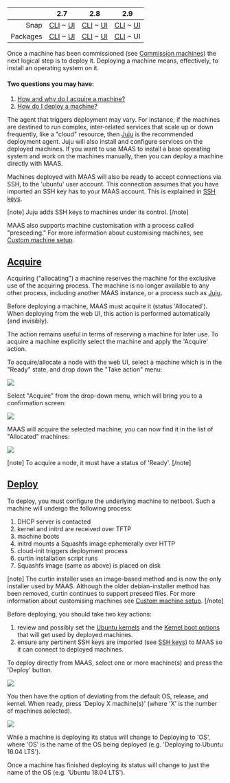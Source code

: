 <!-- deb-2-7-cli
||2.7|2.8|2.9|
|-----:|:-----:|:-----:|:-----:|
|Snap|[CLI](/t/deploy-machines/2598) ~ [UI](/t/deploy-machines/2599)|[CLI](/t/deploy-machines/2600) ~ [UI](/t/deploy-machines/2601)|[CLI](/t/deploy-machines/2602) ~ [UI](/t/deploy-machines/2603)|
|Packages|CLI ~ [UI](/t/deploy-machines/2605)|[CLI](/t/deploy-machines/2606) ~ [UI](/t/deploy-machines/2607)|[CLI](/t/deploy-machines/2608) ~ [UI](/t/deploy-machines/2609)|
 deb-2-7-cli -->

<!-- deb-2-7-ui
||2.7|2.8|2.9|
|-----:|:-----:|:-----:|:-----:|
|Snap|[CLI](/t/deploy-machines/2598) ~ [UI](/t/deploy-machines/2599)|[CLI](/t/deploy-machines/2600) ~ [UI](/t/deploy-machines/2601)|[CLI](/t/deploy-machines/2602) ~ [UI](/t/deploy-machines/2603)|
|Packages|[CLI](/t/deploy-machines/2604) ~ UI|[CLI](/t/deploy-machines/2606) ~ [UI](/t/deploy-machines/2607)|[CLI](/t/deploy-machines/2608) ~ [UI](/t/deploy-machines/2609)|
 deb-2-7-ui -->

<!-- deb-2-8-cli
||2.7|2.8|2.9|
|-----:|:-----:|:-----:|:-----:|
|Snap|[CLI](/t/deploy-machines/2598) ~ [UI](/t/deploy-machines/2599)|[CLI](/t/deploy-machines/2600) ~ [UI](/t/deploy-machines/2601)|[CLI](/t/deploy-machines/2602) ~ [UI](/t/deploy-machines/2603)|
|Packages|[CLI](/t/deploy-machines/2604) ~ [UI](/t/deploy-machines/2605)|CLI ~ [UI](/t/deploy-machines/2607)|[CLI](/t/deploy-machines/2608) ~ [UI](/t/deploy-machines/2609)|
 deb-2-8-cli -->

<!-- deb-2-8-ui
||2.7|2.8|2.9|
|-----:|:-----:|:-----:|:-----:|
|Snap|[CLI](/t/deploy-machines/2598) ~ [UI](/t/deploy-machines/2599)|[CLI](/t/deploy-machines/2600) ~ [UI](/t/deploy-machines/2601)|[CLI](/t/deploy-machines/2602) ~ [UI](/t/deploy-machines/2603)|
|Packages|[CLI](/t/deploy-machines/2604) ~ [UI](/t/deploy-machines/2605)|[CLI](/t/deploy-machines/2606) ~ UI|[CLI](/t/deploy-machines/2608) ~ [UI](/t/deploy-machines/2609)|
 deb-2-8-ui -->

<!-- deb-2-9-cli
||2.7|2.8|2.9|
|-----:|:-----:|:-----:|:-----:|
|Snap|[CLI](/t/deploy-machines/2598) ~ [UI](/t/deploy-machines/2599)|[CLI](/t/deploy-machines/2600) ~ [UI](/t/deploy-machines/2601)|[CLI](/t/deploy-machines/2602) ~ [UI](/t/deploy-machines/2603)|
|Packages|[CLI](/t/deploy-machines/2604) ~ [UI](/t/deploy-machines/2605)|[CLI](/t/deploy-machines/2606) ~ [UI](/t/deploy-machines/2607)|CLI ~ [UI](/t/deploy-machines/2609)|
 deb-2-9-cli -->

||2.7|2.8|2.9|
|-----:|:-----:|:-----:|:-----:|
|Snap|[CLI](/t/deploy-machines/2598) ~ [UI](/t/deploy-machines/2599)|[CLI](/t/deploy-machines/2600) ~ [UI](/t/deploy-machines/2601)|[CLI](/t/deploy-machines/2602) ~ [UI](/t/deploy-machines/2603)|
|Packages|[CLI](/t/deploy-machines/2604) ~ [UI](/t/deploy-machines/2605)|[CLI](/t/deploy-machines/2606) ~ [UI](/t/deploy-machines/2607)|[CLI](/t/deploy-machines/2608) ~ UI|

<!-- snap-2-7-cli
||2.7|2.8|2.9|
|-----:|:-----:|:-----:|:-----:|
|Snap|CLI ~ [UI](/t/deploy-machines/2599)|[CLI](/t/deploy-machines/2600) ~ [UI](/t/deploy-machines/2601)|[CLI](/t/deploy-machines/2602) ~ [UI](/t/deploy-machines/2603)|
|Packages|[CLI](/t/deploy-machines/2604) ~ [UI](/t/deploy-machines/2605)|[CLI](/t/deploy-machines/2606) ~ [UI](/t/deploy-machines/2607)|[CLI](/t/deploy-machines/2608) ~ [UI](/t/deploy-machines/2609)|
 snap-2-7-cli -->

<!-- snap-2-7-ui
||2.7|2.8|2.9|
|-----:|:-----:|:-----:|:-----:|
|Snap|[CLI](/t/deploy-machines/2598) ~ UI|[CLI](/t/deploy-machines/2600) ~ [UI](/t/deploy-machines/2601)|[CLI](/t/deploy-machines/2602) ~ [UI](/t/deploy-machines/2603)|
|Packages|[CLI](/t/deploy-machines/2604) ~ [UI](/t/deploy-machines/2605)|[CLI](/t/deploy-machines/2606) ~ [UI](/t/deploy-machines/2607)|[CLI](/t/deploy-machines/2608) ~ [UI](/t/deploy-machines/2609)|
 snap-2-7-ui -->

<!-- snap-2-8-cli
||2.7|2.8|2.9|
|-----:|:-----:|:-----:|:-----:|
|Snap|[CLI](/t/deploy-machines/2598) ~ [UI](/t/deploy-machines/2599)|CLI ~ [UI](/t/deploy-machines/2601)|[CLI](/t/deploy-machines/2602) ~ [UI](/t/deploy-machines/2603)|
|Packages|[CLI](/t/deploy-machines/2604) ~ [UI](/t/deploy-machines/2605)|[CLI](/t/deploy-machines/2606) ~ [UI](/t/deploy-machines/2607)|[CLI](/t/deploy-machines/2608) ~ [UI](/t/deploy-machines/2609)|
 snap-2-8-cli -->

<!-- snap-2-8-ui
||2.7|2.8|2.9|
|-----:|:-----:|:-----:|:-----:|
|Snap|[CLI](/t/deploy-machines/2598) ~ [UI](/t/deploy-machines/2599)|[CLI](/t/deploy-machines/2600) ~ UI|[CLI](/t/deploy-machines/2602) ~ [UI](/t/deploy-machines/2603)|
|Packages|[CLI](/t/deploy-machines/2604) ~ [UI](/t/deploy-machines/2605)|[CLI](/t/deploy-machines/2606) ~ [UI](/t/deploy-machines/2607)|[CLI](/t/deploy-machines/2608) ~ [UI](/t/deploy-machines/2609)|
 snap-2-8-ui -->

<!-- snap-2-9-cli
||2.7|2.8|2.9|
|-----:|:-----:|:-----:|:-----:|
|Snap|[CLI](/t/deploy-machines/2598) ~ [UI](/t/deploy-machines/2599)|[CLI](/t/deploy-machines/2600) ~ [UI](/t/deploy-machines/2601)|CLI ~ [UI](/t/deploy-machines/2603)|
|Packages|[CLI](/t/deploy-machines/2604) ~ [UI](/t/deploy-machines/2605)|[CLI](/t/deploy-machines/2606) ~ [UI](/t/deploy-machines/2607)|[CLI](/t/deploy-machines/2608) ~ [UI](/t/deploy-machines/2609)|
 snap-2-9-cli -->

<!-- snap-2-9-ui
||2.7|2.8|2.9|
|-----:|:-----:|:-----:|:-----:|
|Snap|[CLI](/t/deploy-machines/2598) ~ [UI](/t/deploy-machines/2599)|[CLI](/t/deploy-machines/2600) ~ [UI](/t/deploy-machines/2601)|[CLI](/t/deploy-machines/2602) ~ UI|
|Packages|[CLI](/t/deploy-machines/2604) ~ [UI](/t/deploy-machines/2605)|[CLI](/t/deploy-machines/2606) ~ [UI](/t/deploy-machines/2607)|[CLI](/t/deploy-machines/2608) ~ [UI](/t/deploy-machines/2609)|
 snap-2-9-ui -->

<!-- deb-2-7-cli
Once a machine has been commissioned (see [Commission machines](/t/commission-machines/2472)) the next logical step is to deploy it. Deploying a machine means, effectively, to install an operating system on it.
 deb-2-7-cli -->

<!-- deb-2-7-ui
Once a machine has been commissioned (see [Commission machines](/t/commission-machines/2473)) the next logical step is to deploy it. Deploying a machine means, effectively, to install an operating system on it.
 deb-2-7-ui -->

<!-- deb-2-8-cli
Once a machine has been commissioned (see [Commission machines](/t/commission-machines/2474)) the next logical step is to deploy it. Deploying a machine means, effectively, to install an operating system on it.
 deb-2-8-cli -->

<!-- deb-2-8-ui
Once a machine has been commissioned (see [Commission machines](/t/commission-machines/2475)) the next logical step is to deploy it. Deploying a machine means, effectively, to install an operating system on it.
 deb-2-8-ui -->

<!-- deb-2-9-cli
Once a machine has been commissioned (see [Commission machines](/t/commission-machines/2476)) the next logical step is to deploy it. Deploying a machine means, effectively, to install an operating system on it.
 deb-2-9-cli -->

Once a machine has been commissioned (see [Commission machines](/t/commission-machines/2477)) the next logical step is to deploy it. Deploying a machine means, effectively, to install an operating system on it.

<!-- snap-2-7-cli
Once a machine has been commissioned (see [Commission machines](/t/commission-machines/2466)) the next logical step is to deploy it. Deploying a machine means, effectively, to install an operating system on it.
 snap-2-7-cli -->

<!-- snap-2-7-ui
Once a machine has been commissioned (see [Commission machines](/t/commission-machines/2467)) the next logical step is to deploy it. Deploying a machine means, effectively, to install an operating system on it.
 snap-2-7-ui -->

<!-- snap-2-8-cli
Once a machine has been commissioned (see [Commission machines](/t/commission-machines/2468)) the next logical step is to deploy it. Deploying a machine means, effectively, to install an operating system on it.
 snap-2-8-cli -->

<!-- snap-2-8-ui
Once a machine has been commissioned (see [Commission machines](/t/commission-machines/2469)) the next logical step is to deploy it. Deploying a machine means, effectively, to install an operating system on it.
 snap-2-8-ui -->

<!-- snap-2-9-cli
Once a machine has been commissioned (see [Commission machines](/t/commission-machines/2470)) the next logical step is to deploy it. Deploying a machine means, effectively, to install an operating system on it.
 snap-2-9-cli -->

<!-- snap-2-9-ui
Once a machine has been commissioned (see [Commission machines](/t/commission-machines/2471)) the next logical step is to deploy it. Deploying a machine means, effectively, to install an operating system on it.
 snap-2-9-ui -->

#### Two questions you may have:

1. [How and why do I acquire a machine?](#heading--acquire)
2. [How do I deploy a machine?](#heading--deploy)

The agent that triggers deployment may vary. For instance, if the machines are destined to run complex, inter-related services that scale up or down frequently, like a "cloud" resource, then [Juju](https://jujucharms.com/docs/stable/about-juju) is the recommended deployment agent. Juju will also install and configure services on the deployed machines. If you want to use MAAS to install a base operating system and work on the machines manually, then you can deploy a machine directly with MAAS.

<!-- deb-2-7-cli
Machines deployed with MAAS will also be ready to accept connections via SSH, to the 'ubuntu' user account.  This connection assumes that you have imported an SSH key has to your MAAS account. This is explained in [SSH keys](/t/user-accounts/3204#heading--ssh-keys).
 deb-2-7-cli -->

<!-- deb-2-7-ui
Machines deployed with MAAS will also be ready to accept connections via SSH, to the 'ubuntu' user account.  This connection assumes that you have imported an SSH key has to your MAAS account. This is explained in [SSH keys](/t/user-accounts/3205#heading--ssh-keys).
 deb-2-7-ui -->

<!-- deb-2-8-cli
Machines deployed with MAAS will also be ready to accept connections via SSH, to the 'ubuntu' user account.  This connection assumes that you have imported an SSH key has to your MAAS account. This is explained in [SSH keys](/t/user-accounts/3206#heading--ssh-keys).
 deb-2-8-cli -->

<!-- deb-2-8-ui
Machines deployed with MAAS will also be ready to accept connections via SSH, to the 'ubuntu' user account.  This connection assumes that you have imported an SSH key has to your MAAS account. This is explained in [SSH keys](/t/user-accounts/3207#heading--ssh-keys).
 deb-2-8-ui -->

<!-- deb-2-9-cli
Machines deployed with MAAS will also be ready to accept connections via SSH, to the 'ubuntu' user account.  This connection assumes that you have imported an SSH key has to your MAAS account. This is explained in [SSH keys](/t/user-accounts/3208#heading--ssh-keys).
 deb-2-9-cli -->

Machines deployed with MAAS will also be ready to accept connections via SSH, to the 'ubuntu' user account.  This connection assumes that you have imported an SSH key has to your MAAS account. This is explained in [SSH keys](/t/user-accounts/3209#heading--ssh-keys).

<!-- snap-2-7-cli
Machines deployed with MAAS will also be ready to accept connections via SSH, to the 'ubuntu' user account.  This connection assumes that you have imported an SSH key has to your MAAS account. This is explained in [SSH keys](/t/user-accounts/3198#heading--ssh-keys).
 snap-2-7-cli -->

<!-- snap-2-7-ui
Machines deployed with MAAS will also be ready to accept connections via SSH, to the 'ubuntu' user account.  This connection assumes that you have imported an SSH key has to your MAAS account. This is explained in [SSH keys](/t/user-accounts/3199#heading--ssh-keys).
 snap-2-7-ui -->

<!-- snap-2-8-cli
Machines deployed with MAAS will also be ready to accept connections via SSH, to the 'ubuntu' user account.  This connection assumes that you have imported an SSH key has to your MAAS account. This is explained in [SSH keys](/t/user-accounts/3200#heading--ssh-keys).
 snap-2-8-cli -->

<!-- snap-2-8-ui
Machines deployed with MAAS will also be ready to accept connections via SSH, to the 'ubuntu' user account.  This connection assumes that you have imported an SSH key has to your MAAS account. This is explained in [SSH keys](/t/user-accounts/3201#heading--ssh-keys).
 snap-2-8-ui -->

<!-- snap-2-9-cli
Machines deployed with MAAS will also be ready to accept connections via SSH, to the 'ubuntu' user account.  This connection assumes that you have imported an SSH key has to your MAAS account. This is explained in [SSH keys](/t/user-accounts/3202#heading--ssh-keys).
 snap-2-9-cli -->

<!-- snap-2-9-ui
Machines deployed with MAAS will also be ready to accept connections via SSH, to the 'ubuntu' user account.  This connection assumes that you have imported an SSH key has to your MAAS account. This is explained in [SSH keys](/t/user-accounts/3203#heading--ssh-keys).
 snap-2-9-ui -->

[note]
Juju adds SSH keys to machines under its control.
[/note]

<!-- deb-2-7-cli
MAAS also supports machine customisation with a process called "preseeding." For more information about customising machines, see [Custom machine setup](/t/custom-machine-setup/2592).
 deb-2-7-cli -->

<!-- deb-2-7-ui
MAAS also supports machine customisation with a process called "preseeding." For more information about customising machines, see [Custom machine setup](/t/custom-machine-setup/2593).
 deb-2-7-ui -->

<!-- deb-2-8-cli
MAAS also supports machine customisation with a process called "preseeding." For more information about customising machines, see [Custom machine setup](/t/custom-machine-setup/2594).
 deb-2-8-cli -->

<!-- deb-2-8-ui
MAAS also supports machine customisation with a process called "preseeding." For more information about customising machines, see [Custom machine setup](/t/custom-machine-setup/2595).
 deb-2-8-ui -->

<!-- deb-2-9-cli
MAAS also supports machine customisation with a process called "preseeding." For more information about customising machines, see [Custom machine setup](/t/custom-machine-setup/2596).
 deb-2-9-cli -->

MAAS also supports machine customisation with a process called "preseeding." For more information about customising machines, see [Custom machine setup](/t/custom-machine-setup/2597).

<!-- snap-2-7-cli
MAAS also supports machine customisation with a process called "preseeding." For more information about customising machines, see [Custom machine setup](/t/custom-machine-setup/2586).
 snap-2-7-cli -->

<!-- snap-2-7-ui
MAAS also supports machine customisation with a process called "preseeding." For more information about customising machines, see [Custom machine setup](/t/custom-machine-setup/2587).
 snap-2-7-ui -->

<!-- snap-2-8-cli
MAAS also supports machine customisation with a process called "preseeding." For more information about customising machines, see [Custom machine setup](/t/custom-machine-setup/2588).
 snap-2-8-cli -->

<!-- snap-2-8-ui
MAAS also supports machine customisation with a process called "preseeding." For more information about customising machines, see [Custom machine setup](/t/custom-machine-setup/2589).
 snap-2-8-ui -->

<!-- snap-2-9-cli
MAAS also supports machine customisation with a process called "preseeding." For more information about customising machines, see [Custom machine setup](/t/custom-machine-setup/2590).
 snap-2-9-cli -->

<!-- snap-2-9-ui
MAAS also supports machine customisation with a process called "preseeding." For more information about customising machines, see [Custom machine setup](/t/custom-machine-setup/2591).
 snap-2-9-ui -->

<a href="#heading--acquire"><h2 id="heading--acquire">Acquire</h2></a>

Acquiring ("allocating") a machine reserves the machine for the exclusive use of the acquiring process. The machine is no longer available to any other process, including another MAAS instance, or a process such as [Juju](https://jujucharms.com/docs/stable/about-juju).

Before deploying a machine, MAAS must acquire it (status 'Allocated'). When deploying from the web UI, this action is performed automatically (and invisibly).

The action remains useful in terms of reserving a machine for later use. To acquire a machine explicitly select the machine and apply the 'Acquire' action.

To acquire/allocate a node with the web UI, select a machine which is in the "Ready" state, and drop down the "Take action" menu:

<a href="https://discourse.maas.io/uploads/default/original/1X/3724346e052c865f4e865d1caf2778b115f0798f.jpeg" target = "_blank"><img src="https://discourse.maas.io/uploads/default/original/1X/3724346e052c865f4e865d1caf2778b115f0798f.jpeg"></a>

Select "Acquire" from the drop-down menu, which will bring you to a confirmation screen:

<a href="https://discourse.maas.io/uploads/default/original/1X/a0ece8bf58c03db3c89ad71afcaeb9101bd34e24.jpeg" target = "_blank"><img src="https://discourse.maas.io/uploads/default/original/1X/a0ece8bf58c03db3c89ad71afcaeb9101bd34e24.jpeg"></a>

MAAS will acquire the selected machine; you can now find it in the list of "Allocated" machines:

<a href="https://discourse.maas.io/uploads/default/original/1X/a2bdb8b7b7c5705daee14bdea5caed223537917d.jpeg" target = "_blank"><img src="https://discourse.maas.io/uploads/default/original/1X/a2bdb8b7b7c5705daee14bdea5caed223537917d.jpeg"></a>

<!-- snap-2-7-cli snap-2-8-cli snap-2-9-cli deb-2-7-cli deb-2-8-cli deb-2-9-cli

To acquire/allocate a random node:

``` bash
maas $PROFILE machines allocate
```

To acquire/allocate a specific node:

``` bash
maas $PROFILE machines allocate system_id=$SYSTEM_ID
```

snap-2-7-cli snap-2-8-cli snap-2-9-cli deb-2-7-cli deb-2-8-cli deb-2-9-cli -->

[note]
To acquire a node, it must have a status of 'Ready'.
[/note]

<a href="#heading--deploy"><h2 id="heading--deploy">Deploy</h2></a>

To deploy, you must configure the underlying machine to netboot.  Such a machine will undergo the following process:

1.  DHCP server is contacted
2.  kernel and initrd are received over TFTP
3.  machine boots
4.  initrd mounts a Squashfs image ephemerally over HTTP
5.  cloud-init triggers deployment process
6.  curtin installation script runs
7.  Squashfs image (same as above) is placed on disk

<!-- deb-2-7-cli
[note]
The curtin installer uses an image-based method and is now the only installer used by MAAS. Although the older debian-installer method has been removed, curtin continues to support preseed files. For more information about customising machines see [Custom machine setup](/t/custom-machine-setup/2592).
[/note]

Before deploying, you should take two key actions:

1.   review and possibly set the [Ubuntu kernels](/t/ubuntu-kernels/3180) and the [Kernel boot options](/t/kernel-boot-options/2784) that will get used by deployed machines.
2.   ensure any pertinent SSH keys are imported (see [SSH keys](/t/user-accounts/3204#heading--ssh-keys)) to MAAS so it can connect to deployed machines.
 deb-2-7-cli -->

<!-- deb-2-7-ui
[note]
The curtin installer uses an image-based method and is now the only installer used by MAAS. Although the older debian-installer method has been removed, curtin continues to support preseed files. For more information about customising machines see [Custom machine setup](/t/custom-machine-setup/2593).
[/note]

Before deploying, you should take two key actions:

1.   review and possibly set the [Ubuntu kernels](/t/ubuntu-kernels/3181) and the [Kernel boot options](/t/kernel-boot-options/2785) that will get used by deployed machines.
2.  ensure any pertinent SSH keys are imported (see [SSH keys](/t/user-accounts/3205#heading--ssh-keys)) to MAAS so it can connect to deployed machines.
 deb-2-7-ui -->

<!-- deb-2-8-cli
[note]
The curtin installer uses an image-based method and is now the only installer used by MAAS. Although the older debian-installer method has been removed, curtin continues to support preseed files. For more information about customising machines see [Custom machine setup](/t/custom-machine-setup/2594).
[/note]

Before deploying, you should take two key actions:

1.   review and possibly set the [Ubuntu kernels](/t/ubuntu-kernels/3182) and the [Kernel boot options](/t/kernel-boot-options/2786) that will get used by deployed machines.
2.   ensure any pertinent SSH keys are imported (see [SSH keys](/t/user-accounts/3206#heading--ssh-keys)) to MAAS so it can connect to deployed machines.
 deb-2-8-cli -->

<!-- deb-2-8-ui
[note]
The curtin installer uses an image-based method and is now the only installer used by MAAS. Although the older debian-installer method has been removed, curtin continues to support preseed files. For more information about customising machines see [Custom machine setup](/t/custom-machine-setup/2595).
[/note]

Before deploying, you should take two key actions:

1.   review and possibly set the [Ubuntu kernels](/t/ubuntu-kernels/3183) and the [Kernel boot options](/t/kernel-boot-options/2787) that will get used by deployed machines.
2.   ensure any pertinent SSH keys are imported (see [SSH keys](/t/user-accounts/3207#heading--ssh-keys)) to MAAS so it can connect to deployed machines.
 deb-2-8-ui -->

<!-- deb-2-9-cli
[note]
The curtin installer uses an image-based method and is now the only installer used by MAAS. Although the older debian-installer method has been removed, curtin continues to support preseed files. For more information about customising machines see [Custom machine setup](/t/custom-machine-setup/2596).
[/note]

Before deploying, you should take two key actions:

1.   review and possibly set the [Ubuntu kernels](/t/ubuntu-kernels/3184) and the [Kernel boot options](/t/kernel-boot-options/2788) that will get used by deployed machines.
2.   ensure any pertinent SSH keys are imported (see [SSH keys](/t/user-accounts/3208#heading--ssh-keys)) to MAAS so it can connect to deployed machines.
 deb-2-9-cli -->

[note]
The curtin installer uses an image-based method and is now the only installer used by MAAS. Although the older debian-installer method has been removed, curtin continues to support preseed files. For more information about customising machines see [Custom machine setup](/t/custom-machine-setup/2597).
[/note]

Before deploying, you should take two key actions:

1.   review and possibly set the [Ubuntu kernels](/t/ubuntu-kernels/3185) and the [Kernel boot options](/t/kernel-boot-options/2789) that will get used by deployed machines.
2.   ensure any pertinent SSH keys are imported (see [SSH keys](/t/user-accounts/3209#heading--ssh-keys)) to MAAS so it can connect to deployed machines.

<!-- snap-2-7-cli
[note]
The curtin installer uses an image-based method and is now the only installer used by MAAS. Although the older debian-installer method has been removed, curtin continues to support preseed files. For more information about customising machines see [Custom machine setup](/t/custom-machine-setup/2586).
[/note]

Before deploying, you should take two key actions:

1.   review and possibly set the [Ubuntu kernels](/t/ubuntu-kernels/3174) and the [Kernel boot options](/t/kernel-boot-options/2778) that will get used by deployed machines.
2.   ensure any pertinent SSH keys are imported (see [SSH keys](/t/user-accounts/3198#heading--ssh-keys)) to MAAS so it can connect to deployed machines.
 snap-2-7-cli -->

<!-- snap-2-7-ui
[note]
The curtin installer uses an image-based method and is now the only installer used by MAAS. Although the older debian-installer method has been removed, curtin continues to support preseed files. For more information about customising machines see [Custom machine setup](/t/custom-machine-setup/2587).
[/note]

Before deploying, you should take two key actions:

1.   review and possibly set the [Ubuntu kernels](/t/ubuntu-kernels/3175) and the [Kernel boot options](/t/kernel-boot-options/2779) that will get used by deployed machines.
2.   ensure any pertinent SSH keys are imported (see [SSH keys](/t/user-accounts/3199#heading--ssh-keys)) to MAAS so it can connect to deployed machines.
 snap-2-7-ui -->

<!-- snap-2-8-cli
[note]
The curtin installer uses an image-based method and is now the only installer used by MAAS. Although the older debian-installer method has been removed, curtin continues to support preseed files. For more information about customising machines see [Custom machine setup](/t/custom-machine-setup/2588).
[/note]

Before deploying, you should take two key actions:

1.   review and possibly set the [Ubuntu kernels](/t/ubuntu-kernels/3176) and the [Kernel boot options](/t/kernel-boot-options/2780) that will get used by deployed machines.
2.   ensure any pertinent SSH keys are imported (see [SSH keys](/t/user-accounts/3200#heading--ssh-keys)) to MAAS so it can connect to deployed machines.
 snap-2-8-cli -->

<!-- snap-2-8-ui
[note]
The curtin installer uses an image-based method and is now the only installer used by MAAS. Although the older debian-installer method has been removed, curtin continues to support preseed files. For more information about customising machines see [Custom machine setup](/t/custom-machine-setup/2589).
[/note]

Before deploying, you should take two key actions:

1.   review and possibly set the [Ubuntu kernels](/t/ubuntu-kernels/3177) and the [Kernel boot options](/t/kernel-boot-options/2781) that will get used by deployed machines.
2.   ensure any pertinent SSH keys are imported (see [SSH keys](/t/user-accounts/3201#heading--ssh-keys)) to MAAS so it can connect to deployed machines.
 snap-2-8-ui -->

<!-- snap-2-9-cli
[note]
The curtin installer uses an image-based method and is now the only installer used by MAAS. Although the older debian-installer method has been removed, curtin continues to support preseed files. For more information about customising machines see [Custom machine setup](/t/custom-machine-setup/2590).
[/note]

Before deploying, you should take two key actions:

1.   review and possibly set the [Ubuntu kernels](/t/ubuntu-kernels/3178) and the [Kernel boot options](/t/kernel-boot-options/2782) that will get used by deployed machines.
2.   ensure any pertinent SSH keys are imported (see [SSH keys](/t/user-accounts/3202#heading--ssh-keys)) to MAAS so it can connect to deployed machines.
 snap-2-9-cli -->

<!-- snap-2-9-ui
[note]
The curtin installer uses an image-based method and is now the only installer used by MAAS. Although the older debian-installer method has been removed, curtin continues to support preseed files. For more information about customising machines see [Custom machine setup](/t/custom-machine-setup/2591).
[/note]

Before deploying, you should take two key actions:

1.   review and possibly set the [Ubuntu kernels](/t/ubuntu-kernels/3179) and the [Kernel boot options](/t/kernel-boot-options/2783) that will get used by deployed machines.
2.   ensure any pertinent SSH keys are imported (see [SSH keys](/t/user-accounts/3203#heading--ssh-keys)) to MAAS so it can connect to deployed machines.
 snap-2-9-ui -->

To deploy directly from MAAS, select one or more machine(s) and press the 'Deploy' button.

<a href="https://assets.ubuntu.com/v1/56958753-nodes-deploy__2.4_deploy.png" target = "_blank"><img src="https://assets.ubuntu.com/v1/56958753-nodes-deploy__2.4_deploy.png"></a>

You then have the option of deviating from the default OS, release, and kernel. When ready, press 'Deploy X machine(s)' (where 'X' is the number of machines selected).

<a href="https://assets.ubuntu.com/v1/d65b9884-nodes-deploy__2.6-deploy-confirm.png" target = "_blank"><img src="https://assets.ubuntu.com/v1/d65b9884-nodes-deploy__2.6-deploy-confirm.png"></a>

While a machine is deploying its status will change to Deploying to 'OS', where 'OS' is the name of the OS being deployed (e.g. 'Deploying to Ubuntu 16.04 LTS').

Once a machine has finished deploying its status will change to just the name of the OS (e.g. 'Ubuntu 18.04 LTS').

<!-- snap-2-7-cli snap-2-8-cli snap-2-9-cli deb-2-7-cli deb-2-8-cli deb-2-9-cli
To deploy a node:

``` bash
maas $PROFILE machine deploy $SYSTEM_ID
```

To deploy a node as a KVM host:

``` bash
maas $PROFILE machine deploy $SYSTEM_ID install_kvm=True
```

[note]
To deploy with the CLI, the node must have a status of 'Allocated'. See 'Acquire a node' above.
[/note]

 snap-2-7-cli snap-2-8-cli snap-2-9-cli deb-2-7-cli deb-2-8-cli deb-2-9-cli -->